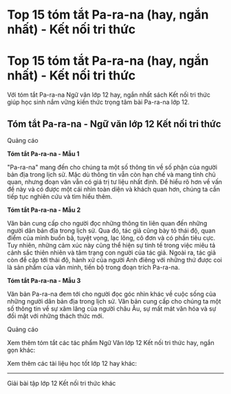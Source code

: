 # Top 15 tóm tắt Pa-ra-na (hay, ngắn nhất) - Kết nối tri thức

# Top 15 tóm tắt Pa-ra-na (hay, ngắn nhất) - Kết nối tri thức

Với tóm tắt Pa-ra-na Ngữ văn lớp 12 hay, ngắn nhất sách Kết nối tri thức giúp học sinh nắm vững kiến thức trọng tâm bài Pa-ra-na lớp 12.

## Tóm tắt Pa-ra-na - Ngữ văn lớp 12 Kết nối tri thức

Quảng cáo

**Tóm tắt Pa-ra-na - Mẫu 1**

"Pa-ra-na" mang đến cho chúng ta một số thông tin về số phận của người bản địa trong lịch sử. Mặc dù thông tin vẫn còn hạn chế và mang tính chủ quan, nhưng đoạn văn vẫn có giá trị tư liệu nhất định. Để hiểu rõ hơn về vấn đề này và có được một cái nhìn toàn diện và khách quan hơn, chúng ta cần tiếp tục nghiên cứu và tìm hiểu thêm.

**Tóm tắt Pa-ra-na - Mẫu 2**

Văn bản cung cấp cho người đọc những thông tin liên quan đến những người dân bản địa trong lịch sử. Qua đó, tác giả cũng bày tỏ thái độ, quan điểm của mình buồn bã, tuyệt vọng, lạc lõng, cô đơn và có phần tiêu cực. Tuy nhiên, những cảm xúc này cũng thể hiện sự tinh tế trong việc miêu tả cảnh sắc thiên nhiên và tâm trạng con người của tác giả. Ngoài ra, tác giả còn đề cập tới thái độ, hành xử của người Anh điêng với những thứ được coi là sản phẩm của văn minh, tiến bộ trong đoạn trích Pa-ra-na.

**Tóm tắt Pa-ra-na - Mẫu 3**

Văn bản Pa-ra-na đem tới cho người đọc góc nhìn khác về cuộc sống của những người dân bản địa trong lịch sử. Văn bản cung cấp cho chúng ta một số thông tin về sự xâm lăng của người châu Âu, sự mất mát văn hóa và sự đối mặt với những thách thức mới.

Quảng cáo

Xem thêm tóm tắt các tác phẩm Ngữ Văn lớp 12 Kết nối tri thức hay, ngắn gọn khác:

Xem thêm các tài liệu học tốt lớp 12 hay khác:

* * *

Giải bài tập lớp 12 Kết nối tri thức khác
